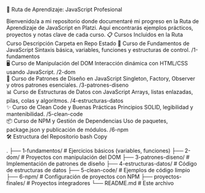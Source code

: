 🚀 Ruta de Aprendizaje: JavaScript Profesional

Bienvenido/a a mi repositorio donde documentaré mi progreso en la Ruta de Aprendizaje de JavaScript en Platzi. Aquí encontrarás ejemplos prácticos, proyectos y notas clave de cada curso.
📋 Cursos Incluidos en la Ruta
Curso	Descripción	Carpeta en Repo	Estado
🔹 Curso de Fundamentos de JavaScript	Sintaxis básica, variables, funciones y estructuras de control.	/1-fundamentos	
🖥️ Curso de Manipulación del DOM	Interacción dinámica con HTML/CSS usando JavaScript.	/2-dom	
🎨 Curso de Patrones de Diseño en JavaScript	Singleton, Factory, Observer y otros patrones esenciales.	/3-patrones-diseno	
📊 Curso de Estructuras de Datos con JavaScript	Arrays, listas enlazadas, pilas, colas y algoritmos.	/4-estructuras-datos	
✨ Curso de Clean Code y Buenas Prácticas	Principios SOLID, legibilidad y mantenibilidad.	/5-clean-code	
📦 Curso de NPM y Gestión de Dependencias	Uso de paquetes, package.json y publicación de módulos.	/6-npm	
🛠 Estructura del Repositorio
bash
Copy

.
├── 1-fundamentos/           # Ejercicios básicos (variables, funciones)
├── 2-dom/                   # Proyectos con manipulación del DOM
├── 3-patrones-diseno/       # Implementación de patrones de diseño
├── 4-estructuras-datos/     # Código de estructuras de datos
├── 5-clean-code/            # Ejemplos de código limpio
├── 6-npm/                   # Configuración de proyectos con NPM
├── proyectos-finales/       # Proyectos integradores
└── README.md                # Este archivo

